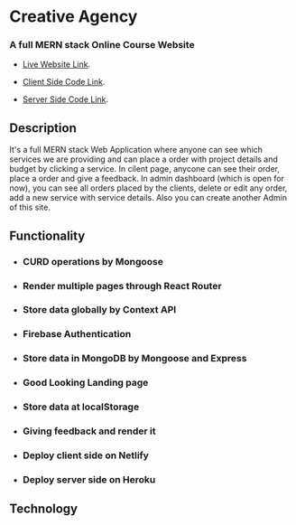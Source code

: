 
# Creative Agency
### A full MERN stack Online Course Website

* [Live Website Link](https://creative-agency-75c66.web.app/).

* [Client Side Code Link](https://github.com/sajib581/creative-agency-client).

* [Server Side Code Link](https://github.com/sajib581/creative-agenct-server).

## Description
It's a full MERN stack Web Application where anyone can see which services we are providing and can place a order with project details and budget by clicking a service. In cilent page, anycone can see their order, place a order and give a feedback. In admin dashboard (which is open for now), you can see all orders placed by the clients, delete or edit any order, add a new service with service details. Also you can create another Admin of this site.

## Functionality
* ### CURD operations by Mongoose
* ### Render multiple pages through React Router
* ### Store data globally by Context API
* ### Firebase Authentication
* ### Store data in MongoDB by Mongoose and Express
* ### Good Looking Landing page
* ### Store data at localStorage
* ### Giving feedback and render it
* ### Deploy client side on Netlify
* ### Deploy server side on Heroku

## Technology


